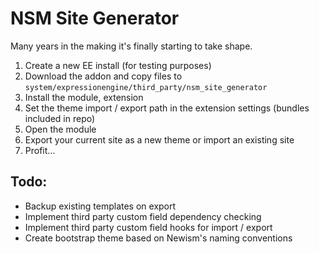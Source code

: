 # NSM Site Generator

Many years in the making it's finally starting to take shape.

1. Create a new EE install (for testing purposes)
2. Download the addon and copy files to `system/expressionengine/third_party/nsm_site_generator`
3. Install the module, extension
4. Set the theme import / export path in the extension settings (bundles included in repo)
5. Open the module
6. Export your current site as a new theme or import an existing site
7. Profit…

## Todo:

* Backup existing templates on export
* Implement third party custom field dependency checking
* Implement third party custom field hooks for import / export
* Create bootstrap theme based on Newism's naming conventions
